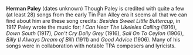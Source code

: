 
**Herman Paley** (dates unknown) Though Paley is credited with quite a few (at least 28) songs from the early Tin Pan Alley era it seems all that we can find about him are these song credits: *Besides Sweet Little Buttercup*, in 1917 Paley wrote the music for; *I Can Hear The Ukeleles Calling* (1916), *Down South* (1917), *Don't Cry Dolly Grey* (1916), *Sail On To Ceylon* (1906), *Billy* (*I Always Dream of Bill*) (1911) and *Good Advice* (1906). Many of his songs were in collaboration with notable TPA composers and lyricists.